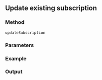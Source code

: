 ## Update existing subscription

### Method
`updateSubscription`

### Parameters

### Example
        
### Output